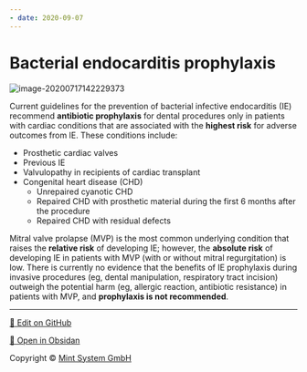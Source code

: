 ```yaml
---
- date: 2020-09-07
---
```


# Bacterial endocarditis prophylaxis

<!-- bacterial endocarditis prophylaxis when --> 

![image-20200717142229373](https://photos.thisispiggy.com/file/wikiFiles/image-20200717142229373.png)

Current guidelines for the prevention of bacterial infective endocarditis (IE) recommend **antibiotic prophylaxis** for dental procedures only in patients with cardiac conditions that are associated with the **highest risk** for adverse outcomes from IE. These conditions include:

- Prosthetic cardiac valves
- Previous IE
- Valvulopathy in recipients of cardiac transplant
- Congenital heart disease (CHD)
	- Unrepaired cyanotic CHD
	- Repaired CHD with prosthetic material during the first 6 months after the procedure
	- Repaired CHD with residual defects

Mitral valve prolapse (MVP) is the most common underlying condition that raises the **relative risk** of developing IE; however, the **absolute risk** of developing IE in patients with MVP (with or without mitral  regurgitation) is low. There is currently no evidence that the benefits of IE prophylaxis during invasive procedures (eg, dental manipulation,  respiratory tract incision) outweigh the potential harm (eg, allergic  reaction, antibiotic resistance) in patients with MVP, and **prophylaxis is not recommended**.


<hr>

[📝 Edit on GitHub](https://github.com/Mint-System/Knowledge/blob/master/Bacterial%20endocarditis%20prophylaxis.md)

[📂 Open in Obsidan](obsidian://open?vault=Knowledge%20Mint%20System&file=Bacterial%20endocarditis%20prophylaxis.md ':target=_self')

<footer>Copyright © <a href="https://www.mint-system.ch/">Mint System GmbH</a></footer>
